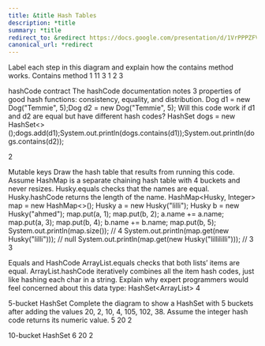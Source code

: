 ```yaml
---
title: &title Hash Tables
description: *title
summary: *title
redirect_to: &redirect https://docs.google.com/presentation/d/1VrPPPZFVozBjAsPBGb5BiCL6MY2nh6yvQJtJOhHdOnQ/edit?usp=sharing
canonical_url: *redirect
---
```


Label each step in this diagram and explain how the contains method works.
Contains method
1
11
3
1
2
3

hashCode contract
The hashCode documentation notes 3 properties of good hash functions: consistency, equality, and distribution.
Dog d1 = new Dog("Temmie", 5);Dog d2 = new Dog("Temmie", 5);
Will this code work if d1 and d2 are equal but have different hash codes?
HashSet<Dog> dogs = new HashSet<>();dogs.add(d1);System.out.println(dogs.contains(d1));System.out.println(dogs.contains(d2));

2

Mutable keys
Draw the hash table that results from running this code. Assume HashMap is a separate chaining hash table with 4 buckets and never resizes. Husky.equals checks that the names are equal. Husky.hashCode returns the length of the name.
HashMap<Husky, Integer> map = new HashMap<>();
Husky a = new Husky("lilli");
Husky b = new Husky("ahmed");
map.put(a, 1);
map.put(b, 2);
a.name += a.name;
map.put(a, 3);
map.put(b, 4);
b.name += b.name;
map.put(b, 5);
System.out.println(map.size());                       // 4
System.out.println(map.get(new Husky("lilli")));      // null
System.out.println(map.get(new Husky("lillililli"))); // 3
3

Equals and HashCode
ArrayList.equals checks that both lists’ items are equal. ArrayList.hashCode iteratively combines all the item hash codes, just like hashing each char in a string.
Explain why expert programmers would feel concerned about this data type:
HashSet<ArrayList<String>>
4

5-bucket HashSet
Complete the diagram to show a HashSet with 5 buckets after adding the values 20, 2, 10, 4, 105, 102, 38. Assume the integer hash code returns its numeric value.
5
20
2

10-bucket HashSet
6
20
2
